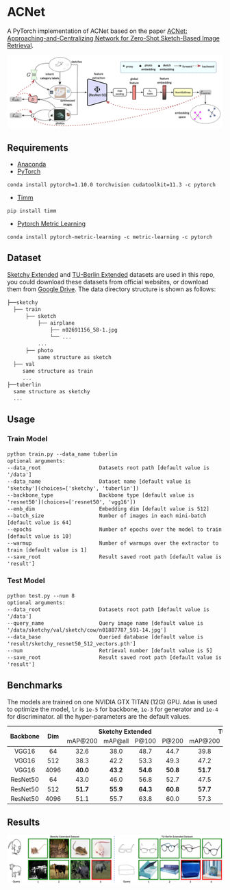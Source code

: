 # ACNet

A PyTorch implementation of ACNet based on the paper
[ACNet: Approaching-and-Centralizing Network for Zero-Shot Sketch-Based Image Retrieval]().

![Network Architecture](result/structure.png)

## Requirements

- [Anaconda](https://www.anaconda.com/download/)
- [PyTorch](https://pytorch.org)

```
conda install pytorch=1.10.0 torchvision cudatoolkit=11.3 -c pytorch
```

- [Timm](https://rwightman.github.io/pytorch-image-models/)

```
pip install timm
```

- [Pytorch Metric Learning](https://kevinmusgrave.github.io/pytorch-metric-learning/)

```
conda install pytorch-metric-learning -c metric-learning -c pytorch
```

## Dataset

[Sketchy Extended](http://sketchy.eye.gatech.edu) and
[TU-Berlin Extended](http://cybertron.cg.tu-berlin.de/eitz/projects/classifysketch/) datasets are used in this repo, you
could download these datasets from official websites, or download them from
[Google Drive](https://drive.google.com/drive/folders/1lce41k7cGNUOwzt-eswCeahDLWG6Cdk0?usp=sharing). The data directory
structure is shown as follows:

 ```
├──sketchy
   ├── train
       ├── sketch
           ├── airplane
               ├── n02691156_58-1.jpg
               └── ...
           ...
       ├── photo
           same structure as sketch
   ├── val
      same structure as train
      ...
├──tuberlin
   same structure as sketchy
   ...
```

## Usage

### Train Model

```
python train.py --data_name tuberlin
optional arguments:
--data_root                   Datasets root path [default value is '/data']
--data_name                   Dataset name [default value is 'sketchy'](choices=['sketchy', 'tuberlin'])
--backbone_type               Backbone type [default value is 'resnet50'](choices=['resnet50', 'vgg16'])
--emb_dim                     Embedding dim [default value is 512]
--batch_size                  Number of images in each mini-batch [default value is 64]
--epochs                      Number of epochs over the model to train [default value is 10]
--warmup                      Number of warmups over the extractor to train [default value is 1]
--save_root                   Result saved root path [default value is 'result']
```

### Test Model

```
python test.py --num 8
optional arguments:
--data_root                   Datasets root path [default value is '/data']
--query_name                  Query image name [default value is '/data/sketchy/val/sketch/cow/n01887787_591-14.jpg']
--data_base                   Queried database [default value is 'result/sketchy_resnet50_512_vectors.pth']
--num                         Retrieval number [default value is 5]
--save_root                   Result saved root path [default value is 'result']
```

## Benchmarks

The models are trained on one NVIDIA GTX TITAN (12G) GPU. `Adam` is used to optimize the model, `lr` is `1e-5`
for backbone, `1e-3` for generator and `1e-4` for discriminator. all the hyper-parameters are the default values.

<table>
<thead>
  <tr>
    <th rowspan="3">Backbone</th>
    <th rowspan="3">Dim</th>
    <th colspan="4">Sketchy Extended</th>
    <th colspan="4">TU-Berlin Extended</th>
    <th rowspan="3">Download</th>
  </tr>
  <tr>
    <td align="center">mAP@200</td>
    <td align="center">mAP@all</td>
    <td align="center">P@100</td>
    <td align="center">P@200</td>
    <td align="center">mAP@200</td>
    <td align="center">mAP@all</td>
    <td align="center">P@100</td>
    <td align="center">P@200</td>
  </tr>
</thead>
<tbody>
  <tr>
    <td align="center">VGG16</td>
    <td align="center">64</td>
    <td align="center">32.6</td>
    <td align="center">38.0</td>
    <td align="center">48.7</td>
    <td align="center">44.7</td>
    <td align="center">39.8</td>
    <td align="center">37.1</td>
    <td align="center">50.6</td>
    <td align="center">48.0</td>
    <td align="center"><a href="https://mega.nz/file/fO53GAbJ#Pa_IXv3u3pv603adES4UR0K3Z44xJ8EnQu3xC0MfQbk">MEGA</a></td>
  </tr>
  <tr>
    <td align="center">VGG16</td>
    <td align="center">512</td>
    <td align="center">38.3</td>
    <td align="center">42.2</td>
    <td align="center">53.3</td>
    <td align="center">49.3</td>
    <td align="center">47.2</td>
    <td align="center">43.9</td>
    <td align="center">58.1</td>
    <td align="center">55.3</td>
    <td align="center"><a href="https://mega.nz/file/7HgizBpS#_3q6E6V5afuUzdUbYoEG_5qLK9a9Jz8lFm_DXpR-tSo">MEGA</a></td>
  </tr>
  <tr>
    <td align="center">VGG16</td>
    <td align="center">4096</td>
    <td align="center"><b>40.0</b></td>
    <td align="center"><b>43.2</b></td>
    <td align="center"><b>54.6</b></td>
    <td align="center"><b>50.8</b></td>
    <td align="center"><b>51.7</b></td>
    <td align="center"><b>47.9</b></td>
    <td align="center"><b>62.3</b></td>
    <td align="center"><b>59.3</b></td>
    <td align="center"><a href="https://mega.nz/file/7XoAAIJJ#STEnjlFg3Iy3OmFxP6XDvU7oMRnuzh4vO-Ss7AJ_Q14">MEGA</a></td>
  </tr>
  <tr>
    <td align="center">ResNet50</td>
    <td align="center">64</td>
    <td align="center">43.0</td>
    <td align="center">46.0</td>
    <td align="center">56.8</td>
    <td align="center">52.7</td>
    <td align="center">47.5</td>
    <td align="center">44.9</td>
    <td align="center">57.2</td>
    <td align="center">54.9</td>
    <td align="center"><a href="https://mega.nz/file/nDADgCSQ#7Ov9VM-3w9fgn72r0r5yO7bflW1UOLCS0q5j7j0_Bmc">MEGA</a></td>
  </tr>
  <tr>
    <td align="center">ResNet50</td>
    <td align="center">512</td>
    <td align="center"><b>51.7</b></td>
    <td align="center"><b>55.9</b></td>
    <td align="center"><b>64.3</b></td>
    <td align="center"><b>60.8</b></td>
    <td align="center"><b>57.7</b></td>
    <td align="center">57.7</td>
    <td align="center"><b>65.8</b></td>
    <td align="center"><b>64.4</b></td>
    <td align="center"><a href="https://mega.nz/file/OKJTBKYK#QjiPk9M7OM_3oRTbEIn-q_yZbIeFgRlX_wa0uBEwBCQ">MEGA</a></td>
  </tr>
  <tr>
    <td align="center">ResNet50</td>
    <td align="center">4096</td>
    <td align="center">51.1</td>
    <td align="center">55.7</td>
    <td align="center">63.8</td>
    <td align="center">60.0</td>
    <td align="center">57.3</td>
    <td align="center"><b>58.6</b></td>
    <td align="center">64.6</td>
    <td align="center">63.5</td>
    <td align="center"><a href="https://mega.nz/file/qbxWkSAY#dljUHREcTe3bMltbDXADV-qCm2Ppix-j3Uf7pDnAmJI">MEGA</a></td>
  </tr>
</tbody>
</table>

## Results

![vis](result/vis.png)
